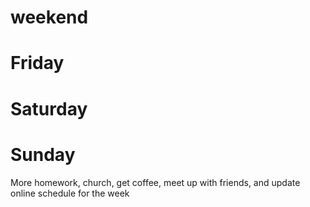 # weekend

# Friday

# Saturday

# Sunday
More homework, church, get coffee, meet up with friends, and update online schedule for the week
